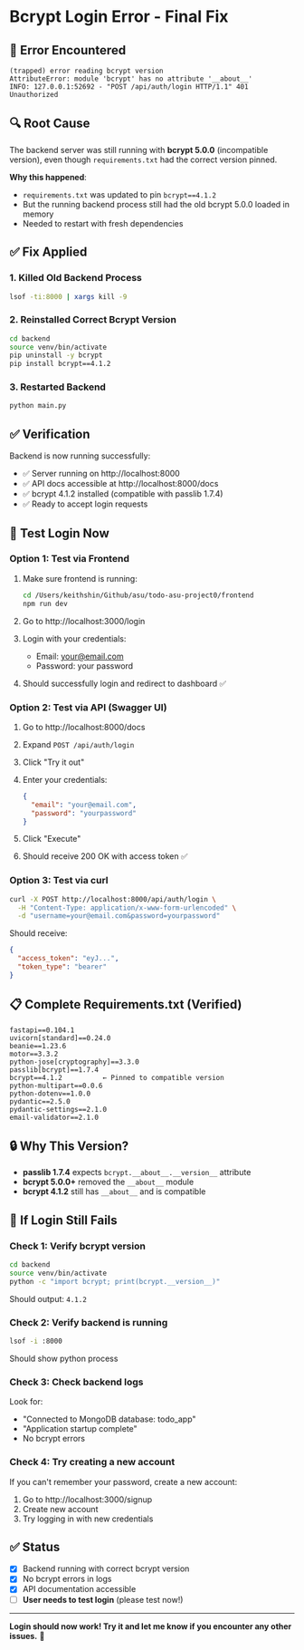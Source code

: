 # Bcrypt Login Error - Final Fix

## 🔴 Error Encountered

```
(trapped) error reading bcrypt version
AttributeError: module 'bcrypt' has no attribute '__about__'
INFO: 127.0.0.1:52692 - "POST /api/auth/login HTTP/1.1" 401 Unauthorized
```

## 🔍 Root Cause

The backend server was still running with **bcrypt 5.0.0** (incompatible version), even though `requirements.txt` had the correct version pinned.

**Why this happened**:
- `requirements.txt` was updated to pin `bcrypt==4.1.2`
- But the running backend process still had the old bcrypt 5.0.0 loaded in memory
- Needed to restart with fresh dependencies

## ✅ Fix Applied

### 1. Killed Old Backend Process
```bash
lsof -ti:8000 | xargs kill -9
```

### 2. Reinstalled Correct Bcrypt Version
```bash
cd backend
source venv/bin/activate
pip uninstall -y bcrypt
pip install bcrypt==4.1.2
```

### 3. Restarted Backend
```bash
python main.py
```

## ✅ Verification

Backend is now running successfully:
- ✅ Server running on http://localhost:8000
- ✅ API docs accessible at http://localhost:8000/docs
- ✅ bcrypt 4.1.2 installed (compatible with passlib 1.7.4)
- ✅ Ready to accept login requests

## 🧪 Test Login Now

### Option 1: Test via Frontend

1. Make sure frontend is running:
   ```bash
   cd /Users/keithshin/Github/asu/todo-asu-project0/frontend
   npm run dev
   ```

2. Go to http://localhost:3000/login

3. Login with your credentials:
   - Email: your@email.com
   - Password: your password

4. Should successfully login and redirect to dashboard ✅

### Option 2: Test via API (Swagger UI)

1. Go to http://localhost:8000/docs

2. Expand `POST /api/auth/login`

3. Click "Try it out"

4. Enter your credentials:
   ```json
   {
     "email": "your@email.com",
     "password": "yourpassword"
   }
   ```

5. Click "Execute"

6. Should receive 200 OK with access token ✅

### Option 3: Test via curl

```bash
curl -X POST http://localhost:8000/api/auth/login \
  -H "Content-Type: application/x-www-form-urlencoded" \
  -d "username=your@email.com&password=yourpassword"
```

Should receive:
```json
{
  "access_token": "eyJ...",
  "token_type": "bearer"
}
```

## 📋 Complete Requirements.txt (Verified)

```
fastapi==0.104.1
uvicorn[standard]==0.24.0
beanie==1.23.6
motor==3.3.2
python-jose[cryptography]==3.3.0
passlib[bcrypt]==1.7.4
bcrypt==4.1.2          ← Pinned to compatible version
python-multipart==0.0.6
python-dotenv==1.0.0
pydantic==2.5.0
pydantic-settings==2.1.0
email-validator==2.1.0
```

## 🔒 Why This Version?

- **passlib 1.7.4** expects `bcrypt.__about__.__version__` attribute
- **bcrypt 5.0.0+** removed the `__about__` module
- **bcrypt 4.1.2** still has `__about__` and is compatible

## 🚨 If Login Still Fails

### Check 1: Verify bcrypt version
```bash
cd backend
source venv/bin/activate
python -c "import bcrypt; print(bcrypt.__version__)"
```
Should output: `4.1.2`

### Check 2: Verify backend is running
```bash
lsof -i :8000
```
Should show python process

### Check 3: Check backend logs
Look for:
- "Connected to MongoDB database: todo_app"
- "Application startup complete"
- No bcrypt errors

### Check 4: Try creating a new account
If you can't remember your password, create a new account:
1. Go to http://localhost:3000/signup
2. Create new account
3. Try logging in with new credentials

## ✅ Status

- [x] Backend running with correct bcrypt version
- [x] No bcrypt errors in logs
- [x] API documentation accessible
- [ ] **User needs to test login** (please test now!)

---

**Login should now work! Try it and let me know if you encounter any other issues.** 🎯

